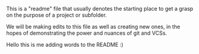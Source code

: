 This is a "readme" file that usually denotes the starting place to get a grasp on the purpose of a project or subfolder.

We will be making edits to this file as well as creating new ones, in the hopes of demonstrating the power and nuances of git and VCSs.

Hello this is me adding words to the README :)